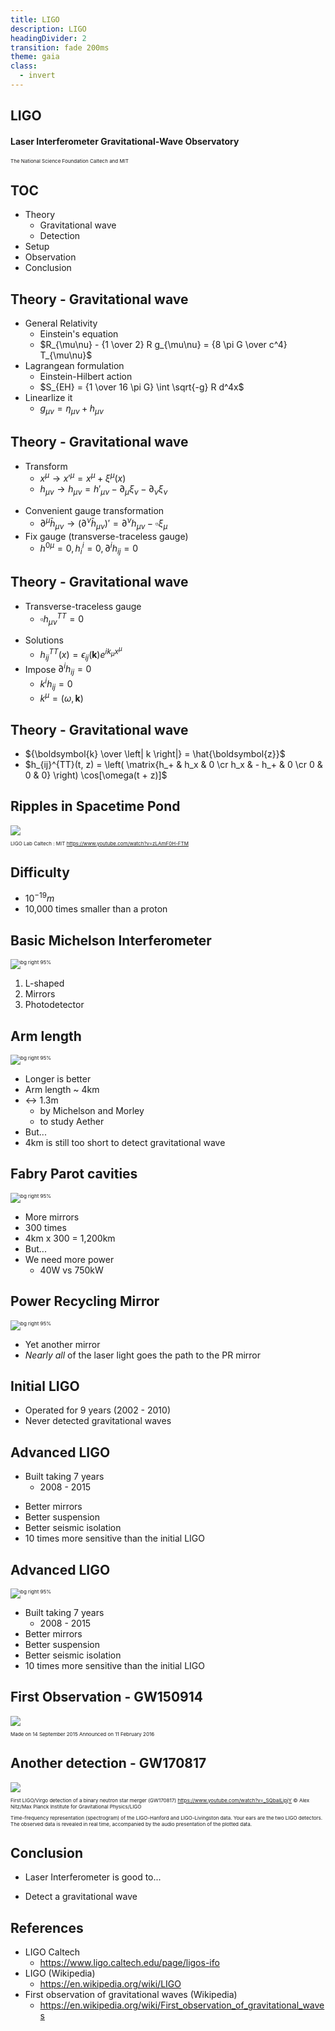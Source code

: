 ```yaml
---
title: LIGO
description: LIGO
headingDivider: 2
transition: fade 200ms
theme: gaia
class:
  - invert
---
```


## LIGO

<!-- _class: lead invert -->

#### Laser Interferometer Gravitational-Wave Observatory

The National Science Foundation
Caltech and MIT



## TOC

<style>
  section { background-color: "#ccaa00"; }
  section.lead h1 { text-align: center; }
</style>

- Theory
    - Gravitational wave
    - Detection
- Setup
- Observation
- Conclusion


## Theory - Gravitational wave

* General Relativity
    - Einstein's equation
    - $R_{\mu\nu} - {1 \over 2} R g_{\mu\nu} = {8 \pi G \over c^4} T_{\mu\nu}$
* Lagrangean formulation
    - Einstein-Hilbert action
    - $S_{EH} = {1 \over 16 \pi G} \int \sqrt{-g} R d^4x$
* Linearlize it
    - $g_{\mu\nu} = \eta_{\mu\nu} + h_{\mu\nu}$

## Theory - Gravitational wave

- Transform
    - $x^\mu \longrightarrow x'^\mu = x^\mu + \xi^\mu(x)$
    - $h_{\mu\nu} \longrightarrow h_{\mu\nu} = h'_{\mu\nu} - \partial_\mu \xi_\nu - \partial_\nu \xi_\nu$
* Convenient gauge transformation
    - $\partial^\mu \bar{h}_{\mu\nu} \longrightarrow (\partial^\nu \bar{h}_{\mu\nu})' = \partial^\nu h_{\mu\nu} - \square\xi_\mu$
* Fix gauge (transverse-traceless gauge)
    - $h^{0 \mu} = 0, h^i_i = 0, \partial^i h_{ij} = 0$

## Theory - Gravitational wave

- Transverse-traceless gauge
    - $\square h_{\mu\nu}^{TT} = 0$
* Solutions
    - $h_{ij}^{TT}(x) = \epsilon_{ij}(\boldsymbol{k})e^{i k_\mu x^\mu}$
* Impose $\partial^i h_{ij} = 0$
    - $k^i h_{ij} = 0$
    - $k^\mu = (\omega, \boldsymbol{k})$

## Theory - Gravitational wave

- ${\boldsymbol{k} \over \left| k \right|} = \hat{\boldsymbol{z}}$
- $h_{ij}^{TT}(t, z) = \left( \matrix{h_+ & h_x & 0 \cr h_x & - h_+ & 0 \cr 0 & 0 & 0} \right) \cos[\omega(t + z)]$


## Ripples in Spacetime Pond

<style scoped>
  img {
      display: block;
      margin: auto;
  }
  p {
      font-size: 0.5rem;
  }
</style>

[![](./assets/Ripples_in_Spacetime_Pond.jpg)](./assets/Ripples_in_Spacetime_Pond.mp4)


LIGO Lab Caltech : MIT
https://www.youtube.com/watch?v=zLAmF0H-FTM

## Difficulty

- $10^{-19}m$
- 10,000 times smaller than a proton

## Basic Michelson Interferometer

![bg right 95%](./assets/Basic_michelson_labeled.jpg)

1) L-shaped
2) Mirrors
3) Photodetector

## Arm length

![bg right 95%](./assets/Basic_michelson_labeled.jpg)

* Longer is better
* Arm length ~ 4km
* <-> 1.3m
    - by Michelson and Morley
    - to study Aether
* But...
* 4km is still too short to detect gravitational wave


## Fabry Parot cavities

![bg right 95%](./assets/Basic_michelson_with_FP_labeled.jpg)

* More mirrors
* 300 times
* 4km x 300 = 1,200km
* But...
* We need more power
    - 40W vs 750kW

## Power Recycling Mirror

![bg right 95%](./assets/Basic_michelson_with_FP_and_PR_labeled.jpg)

* Yet another mirror
* _Nearly all_ of the laser light goes the path to the PR mirror

## Initial LIGO

- Operated for 9 years (2002 - 2010)
- Never detected gravitational waves

## Advanced LIGO

- Built taking 7 years
    -  2008 - 2015
* Better mirrors
* Better suspension
* Better seismic isolation
* 10 times more sensitive than the initial LIGO

## Advanced LIGO

![bg right 95%](./assets/iLIGO_vs_aLIGO_susp_comparison_w_caption.jpg)

- Built taking 7 years
    - 2008 - 2015
- Better mirrors
- Better suspension
- Better seismic isolation
- 10 times more sensitive than the initial LIGO

## First Observation - GW150914

<style scoped>
  img { display: block; margin: auto; }
  p { font-size: 0.5rem; }
</style>

![](./assets/LIGO_measurement_of_gravitational_waves.png)

Made on 14 September 2015
Announced on 11 February 2016

## Another detection - GW170817

<style scoped>
  img { display: block; margin: auto; }
  p { font-size: 0.5rem; }
</style>

[![](./assets/First_LIGO_Virgo_detection.jpg)](./assets/First_LIGO_Virgo_detection_of_a_binary_neutron_star_merger.mp4)


First LIGO/Virgo detection of a binary neutron star merger (GW170817)
https://www.youtube.com/watch?v=_SQbaILipjY
© Alex Nitz/Max Planck Institute for Gravitational Physics/LIGO

Time-frequency representation (spectrogram) of the LIGO-Hanford and LIGO-Livingston data. Your ears are the two LIGO detectors. The observed data is revealed in real time, accompanied by the audio presentation of the plotted data.


## Conclusion

- Laser Interferometer is good to...
* Detect a gravitational wave

## References

- LIGO Caltech
    - https://www.ligo.caltech.edu/page/ligos-ifo
- LIGO (Wikipedia)
    - https://en.wikipedia.org/wiki/LIGO
- First observation of gravitational waves (Wikipedia)
    - https://en.wikipedia.org/wiki/First_observation_of_gravitational_waves
